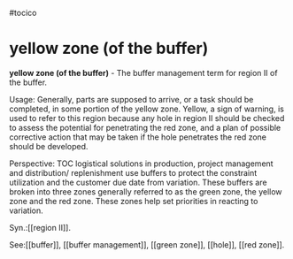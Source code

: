 #tocico

# yellow zone (of the buffer)

<b>yellow zone (of the buffer)</b> -  The buffer management term for region II of the buffer.


Usage: Generally, parts are supposed to arrive, or a task should be completed, in some portion of the yellow zone. Yellow, a sign of warning, is used to refer to this region because any hole in region II should be checked to assess the potential for penetrating the red zone, and a plan of possible corrective action that may be taken if the hole penetrates the red zone should be developed. 

Perspective: TOC logistical solutions in production, project management and distribution/ replenishment use buffers to protect the constraint utilization and the customer due date from variation. These buffers are broken into three zones generally referred to as the green zone, the yellow zone and the red zone. These zones help set priorities in reacting to variation. 

Syn.:[[region II]].



See:[[buffer]], [[buffer management]], [[green zone]], [[hole]], [[red zone]].
